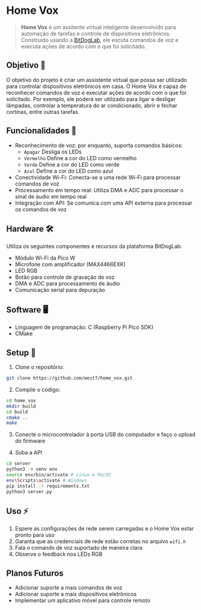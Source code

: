 # Home Vox

> **Home Vox** é um assitente virtual inteligente desenvolvido para automação de tarefas e controle de dispositivos eletrônicos. Construído usando a [BitDogLab](https://github.com/BitDogLab/BitDogLab/tree/main), ele escuta comandos de voz e executa ações de acordo com o que foi solicitado.

## Objetivo 🎯

O objetivo do projeto é criar um assistente virtual que possa ser utilizado para controlar dispositivos eletrônicos em casa. O Home Vox é capaz de reconhecer comandos de voz e executar ações de acordo com o que foi solicitado. Por exemplo, ele poderá ser utilizado para ligar e desligar lâmpadas, controlar a temperatura do ar condicionado, abrir e fechar cortinas, entre outras tarefas.

## Funcionalidades 🚀

- Reconhecimento de voz: por enquanto, suporta comandos básicos:
  - `Apagar` Desliga os LEDs
  - `Vermelho` Define a cor do LED como vermelho
  - `Verde` Define a cor do LED como verde
  - `Azul`  Define a cor do LED como azul
- Conectividade Wi-Fi: Conecta-se a uma rede Wi-Fi para processar comandos de voz
- Processamento em tempo real: Utiliza DMA e ADC para processar o sinal de áudio em tempo real
- Integração com API: Se comunica com uma API externa para processar os comandos de voz

## Hardware 🛠️

Utiliza os seguintes componentes e recursos da plataforma BitDogLab:
- Módulo Wi-Fi da Pico W
- Microfone com amplificador (MAX4466EXK)
- LED RGB
- Botão para controle de gravação de voz
- DMA e ADC para processamento de áudio
- Comunicação serial para depuração

## Software 🖥️

- Linguagem de programação: C (Raspberry Pi Pico SDK)
- CMake

## Setup 🔧

1. Clone o repositório:
```bash
git clone https://github.com/west7/home_vox.git
```
2. Compile o código:
```bash
cd home_vox
mkdir build
cd build
cmake ..
make
```
3. Conecte o microcontrolador à porta USB do computador e faço o upload do firmware

4. Suba a API
```bash
cd server
python3 -m venv env
source env/bin/activate # Linux e MacOS
env\Scripts\activate # Windows
pip install -r requirements.txt
python3 server.py
```

## Uso ⚡

1. Espere as configurações de rede serem carregadas e o Home Vox estar pronto para uso 
2. Garanta que as credenciais de rede estão corretas no arquivo `wifi.h`
3. Fala o comando de voz suportado de maneira clara
4. Observe o feedback nos LEDs RGB

## Planos Futuros

- Adicionar suporte a mais comandos de voz
- Adicionar suporte a mais dispositivos eletrônicos
- Implementar um aplicativo móvel para controle remoto

